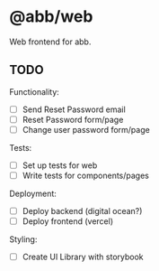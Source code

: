 # @abb/web

Web frontend for abb.

## TODO

Functionality:

- [ ] Send Reset Password email
- [ ] Reset Password form/page
- [ ] Change user password form/page

Tests:

- [ ] Set up tests for web
- [ ] Write tests for components/pages

Deployment:

- [ ] Deploy backend (digital ocean?)
- [ ] Deploy frontend (vercel)

Styling:

- [ ] Create UI Library with storybook
